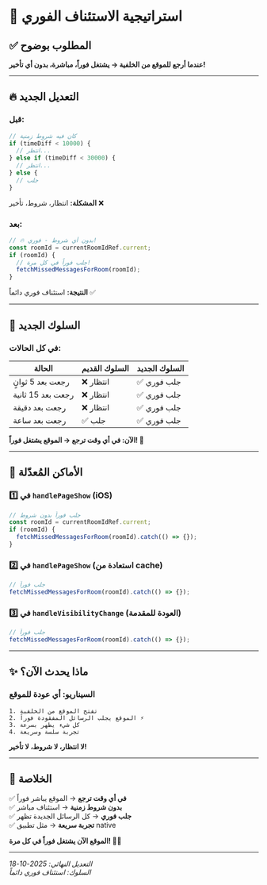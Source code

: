 # 🚀 استراتيجية الاستئناف الفوري

## ✅ المطلوب بوضوح

**عندما أرجع للموقع من الخلفية → يشتغل فوراً، مباشرة، بدون أي تأخير!**

---

## 🔥 التعديل الجديد

### قبل:
```typescript
// كان فيه شروط زمنية
if (timeDiff < 10000) {
  // انتظر...
} else if (timeDiff < 30000) {
  // انتظر...
} else {
  // جلب
}
```

**المشكلة:** انتظار، شروط، تأخير ❌

### بعد:
```typescript
// 🔥 بدون أي شروط - فوري!
const roomId = currentRoomIdRef.current;
if (roomId) {
  // جلب فوراً في كل مرة!
  fetchMissedMessagesForRoom(roomId);
}
```

**النتيجة:** استئناف فوري دائماً ✅

---

## 🎯 السلوك الجديد

### في كل الحالات:

| الحالة | السلوك القديم | السلوك الجديد |
|--------|---------------|---------------|
| رجعت بعد 5 ثوانٍ | ❌ انتظار | ✅ جلب فوري |
| رجعت بعد 15 ثانية | ❌ انتظار | ✅ جلب فوري |
| رجعت بعد دقيقة | ❌ انتظار | ✅ جلب فوري |
| رجعت بعد ساعة | ✅ جلب | ✅ جلب فوري |

**الآن: في أي وقت ترجع → الموقع يشتغل فوراً! 🚀**

---

## 📍 الأماكن المُعدّلة

### 1️⃣ في `handlePageShow` (iOS)
```typescript
// جلب فوراً بدون شروط
const roomId = currentRoomIdRef.current;
if (roomId) {
  fetchMissedMessagesForRoom(roomId).catch(() => {});
}
```

### 2️⃣ في `handlePageShow` (استعادة من cache)
```typescript
// جلب فوراً
fetchMissedMessagesForRoom(roomId).catch(() => {});
```

### 3️⃣ في `handleVisibilityChange` (العودة للمقدمة)
```typescript
// جلب فوراً
fetchMissedMessagesForRoom(roomId).catch(() => {});
```

---

## ✨ ماذا يحدث الآن؟

### السيناريو: أي عودة للموقع

```
1. تفتح الموقع من الخلفية
2. الموقع يجلب الرسائل المفقودة فوراً ⚡
3. كل شيء يظهر بسرعة
4. تجربة سلسة وسريعة
```

**لا انتظار، لا شروط، لا تأخير!**

---

## 🎉 الخلاصة

✅ **في أي وقت ترجع** → الموقع يباشر فوراً  
✅ **بدون شروط زمنية** → استئناف مباشر  
✅ **جلب فوري** → كل الرسائل الجديدة تظهر  
✅ **تجربة سريعة** → مثل تطبيق native  

**الموقع الآن يشتغل فوراً في كل مرة! 🚀💪**

---

*التعديل النهائي: 2025-10-18*  
*السلوك: استئناف فوري دائماً*
